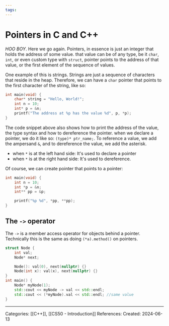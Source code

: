 ```yaml
---
tags:
---
```

# Pointers in C and C++
_HOO BOY_. Here we go again.
Pointers, in essence is just an integer that holds the address of some value. that value can be of any type, be it `char`, `int`, or even custom type with `struct`, pointer points to the address of that value, or the first element of the sequence of values.

One example of this is strings. Strings are just a sequence of characters that reside in the heap. Therefore, we can have a `char` pointer that points to the first character of the string, like so:
```C++
int main(void) {
	char* string = "Hello, World!";
	int n = 10;
	int* p = &n;
	printf("The address at %p has the value %d", p, *p);
}
```
The code snippet above also shows how to print the address of the value, the type syntax and how to dereference the pointer. when we declare a pointer, we do it like so: `(type)* ptr_name;`. To reference a value, we add the ampersand `&`, and to dereference the value, we add the asterisk.

- when `*` is at the left hand side: It's used to declare a pointer
- when `*` is at the right hand side: It's used to dereference.

Of course, we can create pointer that points to a pointer:
```C++
int main(void) {
	int n = 10;
	int *p = &n;
	int** pp = &p;

	printf("%p %d", *pp, **pp);
}

```

## The `->` operator
The `->` is a member access operator for objects behind a pointer. Technically this is the same as doing `(*a).method()` on pointers. 
```c++
struct Node {
	int val;
	Node* next;

	Node(): val(0), next(nullptr) {}
	Node(int x): val(x), next(nullptr) {}
}
int main() {
	Node* myNode(1);
	std::cout << myNode -> val << std::endl;
	std::cout << (*myNode).val << std::endl; //same value
}
```


---
Categories: [[C++]], [[CS50 - Introduction]]
References:
Created: 2024-06-13
